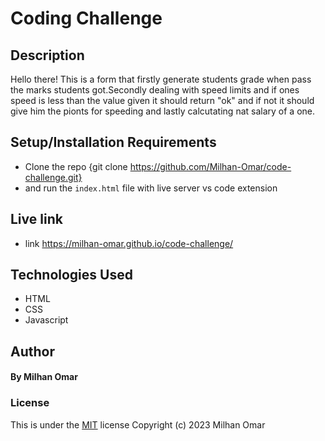 # Coding Challenge

## Description

Hello there! This is a form that firstly generate students grade when pass the marks students got.Secondly dealing with speed limits and if ones speed is less than the value given it should return "ok" and if not it should give him the pionts for speeding and lastly calcutating nat salary of a one.

## Setup/Installation Requirements

- Clone the repo {git clone https://github.com/Milhan-Omar/code-challenge.git}
- and run the `index.html` file with live server vs code extension

## Live link

- link https://milhan-omar.github.io/code-challenge/

## Technologies Used

- HTML
- CSS
- Javascript

## Author
#### By **Milhan Omar**

### License

This is under the [MIT](LICENSE) license
Copyright (c) 2023 Milhan Omar